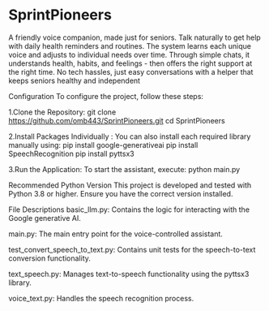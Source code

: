 # SprintPioneers

A friendly voice companion, made just for seniors. Talk naturally to get help with daily health reminders and routines. The system learns each unique voice and adjusts to individual needs over time. Through simple chats, it understands health, habits, and feelings - then offers the right support at the right time. No tech hassles, just easy conversations with a helper that keeps seniors healthy and independent

Configuration
To configure the project, follow these steps:

1.Clone the Repository:
git clone <https://github.com/omb443/SprintPioneers.git>
cd SprintPioneers

2.Install Packages Individually : You can also install each required library manually using:
pip install google-generativeai
pip install SpeechRecognition
pip install pyttsx3

3.Run the Application: To start the assistant, execute:
python main.py

Recommended Python Version
This project is developed and tested with Python 3.8 or higher. Ensure you have the correct version installed.

File Descriptions
basic_llm.py: Contains the logic for interacting with the Google generative AI.

main.py: The main entry point for the voice-controlled assistant.

test_convert_speech_to_text.py: Contains unit tests for the speech-to-text conversion functionality.

text_speech.py: Manages text-to-speech functionality using the pyttsx3 library.

voice_text.py: Handles the speech recognition process.




